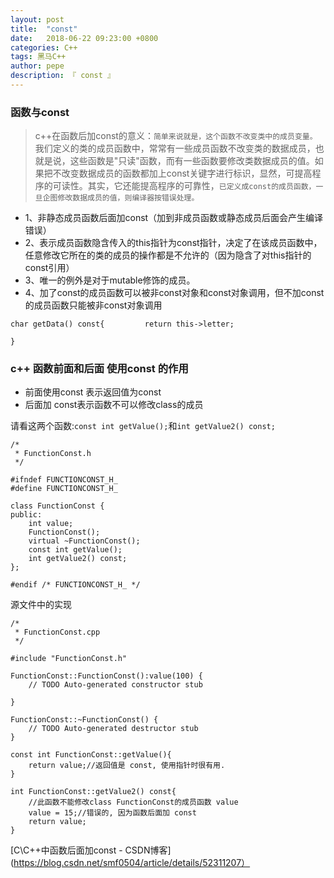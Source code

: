 ```yaml
---
layout: post
title:  "const"
date:   2018-06-22 09:23:00 +0800
categories: C++
tags: 黑马C++
author: pepe
description: 『 const 』
---
```


### 函数与const

> c++在函数后加const的意义：`简单来说就是，这个函数不改变类中的成员变量。`我们定义的类的成员函数中，常常有一些成员函数不改变类的数据成员，也就是说，这些函数是"只读"函数，而有一些函数要修改类数据成员的值。如果把不改变数据成员的函数都加上const关键字进行标识，显然，可提高程序的可读性。其实，它还能提高程序的可靠性，`已定义成const的成员函数，一旦企图修改数据成员的值，则编译器按错误处理。`
    
    
* 1、非静态成员函数后面加const（加到非成员函数或静态成员后面会产生编译错误） 
* 2、表示成员函数隐含传入的this指针为const指针，决定了在该成员函数中，   任意修改它所在的类的成员的操作都是不允许的（因为隐含了对this指针的const引用）
* 3、唯一的例外是对于mutable修饰的成员。     
* 4、加了const的成员函数可以被非const对象和const对象调用，但不加const的成员函数只能被非const对象调用

```
char getData() const{         return this->letter;

}
``` 
    
### **c++ 函数前面和后面 使用const 的作用**

* 前面使用const 表示返回值为const
* 后面加 const表示函数不可以修改class的成员  
    
    
请看这两个函数:`const int getValue();`和`int getValue2() const;`

```
/*
 * FunctionConst.h
 */

#ifndef FUNCTIONCONST_H_
#define FUNCTIONCONST_H_

class FunctionConst {
public:
    int value;
    FunctionConst();
    virtual ~FunctionConst();
    const int getValue();
    int getValue2() const;
};

#endif /* FUNCTIONCONST_H_ */
```

源文件中的实现
```
/*
 * FunctionConst.cpp 
 */

#include "FunctionConst.h"

FunctionConst::FunctionConst():value(100) {
    // TODO Auto-generated constructor stub

}

FunctionConst::~FunctionConst() {
    // TODO Auto-generated destructor stub
}

const int FunctionConst::getValue(){
    return value;//返回值是 const, 使用指针时很有用.
}

int FunctionConst::getValue2() const{
    //此函数不能修改class FunctionConst的成员函数 value
    value = 15;//错误的, 因为函数后面加 const
    return value;
}   
```    
    
[C\C++中函数后面加const - CSDN博客](https://blog.csdn.net/smf0504/article/details/52311207）  
    
    
    
    
    
    
    
    
    
    
    
    
    
    
    
    
    
    
    
    
    
    
    
    
    
    
    
    
    
    
    
    
    
    
    
    
    
    
    
    
    
    
    
    
    
    
    
    
    
    
    
    
    
    
    
    
    
    
    
    
    
    
    
    
    
    
    
    
    
    
    
    
    
    
    
    
    
    
    
    
    
    
    
    
    
    
    












